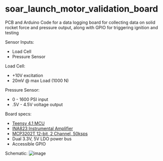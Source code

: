 # soar_launch_motor_validation_board
PCB and Arduino Code for a data logging board for collecting data on solid rocket force and pressure output, along with GPIO for triggering ignition and testing

Sensor Inputs:
-  Load Cell
-  Pressure Sensor

Load Cell:
-  +10V excitation
-  20mV @ max Load (1000 N)

Pressure Sensor:
-  0 - 1600 PSI input
-  .5V - 4.5V voltage output

Board specs:
-  [Teensy 4.1 MCU](https://www.pjrc.com/store/teensy41.html)
-  [INA823 Instrumental Amplifier](https://www.ti.com/product/INA823?utm_source=google&utm_medium=cpc&utm_campaign=asc-null-null-GPN_EN-cpc-pf-google-wwe&utm_content=INA823&ds_k=INA823&DCM=yes&gad_source=1&gclid=Cj0KCQiAoKeuBhCoARIsAB4WxtcPaApMLNnKOuGF0fya7Qy3El9pm-ohKC3AlAP7697QAOL5JRwLc-kaApGQEALw_wcB&gclsrc=aw.ds)
-  [MCP3202T 12-bit, 2 Channel, 50ksps](htpps://www.microchip.com/en-us/product/mcp3202)
-  Dual 3.3V, 5V LDO power bus
-  Accessible GPIO
  
Schematic:
![image](https://github.com/ywf1/soar_launch_motor_validation_board/assets/115194344/6f9c84cb-89cd-4f3f-a8f6-9200f3c9a9da)


